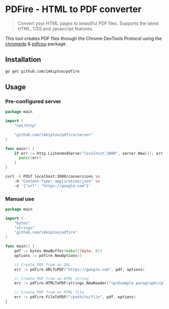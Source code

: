 # PDFire - HTML to PDF converter

> Convert your HTML pages to beautiful PDF files. Supports the latest HTML, CSS and Javascript features.

This tool creates PDF files through the Chrome DevTools Protocol using the [chromedp](https://github.com/chromedp/chromedp) & [pdfcpu](https://github.com/pdfcpu/pdfcpu) package.

## Installation

```sh
go get github.com/imkiptoo/pdfire
```

## Usage

### Pre-configured server

```go
package main

import (
    "net/http"

    "github.com/imkiptoo/pdfire/server"
)

func main() {
    if err := http.ListenAndServe("localhost:3000", server.New()); err != nil {
      panic(err)
    }
}
```

```sh
curl -X POST localhost:3000/conversions \n
    -H "Content-Type: application/json" \n
    -d '{"url": "https://google.com"}'
```

### Manual use

```go
package main

import (
    "bytes"
    "strings"
    "github.com/imkiptoo/pdfire"
)

func main() {
    pdf := bytes.NewBuffer(make([]byte, 0))
    options := pdfire.NewOptions()

    // Create PDF from an URL
    err := pdfire.URLToPDF("https://google.com", pdf, options)

    // Create PDF from an HTML string
    err := pdfire.HTMLToPDF(strings.NewReader("<p>Example paragraph</p>"), pdf, options)

    // Create PDF from an HTML file
    err := pdfire.FileToPDF("/path/to/file", pdf, options)
}
```

